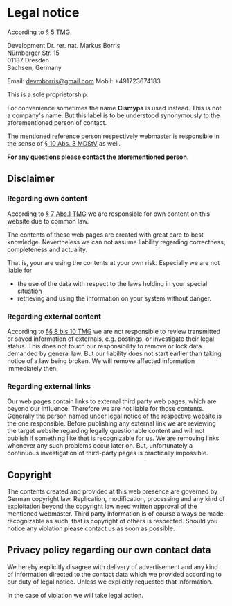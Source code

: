 # Legal notice

According to [§ 5 TMG](https://www.gesetze-im-internet.de/tmg/__5.html).

Development Dr. rer. nat. Markus Borris  
Nürnberger Str. 15  
01187 Dresden  
Sachsen, Germany

Email: devmborris@gmail.com
Mobil: +491723674183

This is a sole proprietorship.

For convenience sometimes the name **Cismypa** is used instead. This is not a company's name. But this label is to be understood synonymously to the aforementioned person of contact.

The mentioned reference person respectively webmaster is responsible in the sense of [§ 10 Abs. 3 MDStV](http://www.internetrecht.justlaw.de/mediendienstestaatsvertrag/10-mdstv.htm) as well.

**For any questions please contact the aforementioned person.**

## Disclaimer

### Regarding own content

According to [§ 7 Abs.1 TMG](https://www.gesetze-im-internet.de/tmg/__7.html) we are responsible for own content on this website due to common law.

The contents of these web pages are created with great care to best knowledge. Nevertheless we can not assume liability regarding correctness, completeness and actuality.

That is, your are using the contents at your own risk. Especially we are not liable for

* the use of the data with respect to the laws holding in your special situation
* retrieving and using the information on your system without danger.

### Regarding external content

According to [§§ 8 bis 10 TMG](https://www.gesetze-im-internet.de/tmg/__8.html) we are not responsible to review transmitted or saved information of externals, e.g. postings, or investigate their legal status. This does not touch our responsibility to remove or lock data demanded by general law. But our liability does not start earlier than taking notice of a law being broken. We will remove affected information immediately then.

### Regarding external links

Our web pages contain links to external third party web pages, which are beyond our influence. Therefore we are not liable for those contents. Generally the person named under legal notice of the respective website is the one responsible. Before publishing any external link we are reviewing the target website regarding legally questionable content and will not publish if something like that is recognizable for us. We are removing links whenever any such problems occur later on. But, unfortunately a continuous investigation of third-party pages is practically impossible‌.

## Copyright

The contents created and provided at this web presence are governed by German copyright law. Replication, modification, processing and any kind of exploitation beyond the copyright law need written approval of the mentioned webmaster. Third party information is of course always be made recognizable as such, that is copyright of others is respected. Should you notice any violation please contact us as soon as possible.

## Privacy policy regarding our own contact data

We hereby explicitly disagree with delivery of advertisement and any kind of information directed to the contact data which we provided according to our duty of legal notice. Unless we explicitly requested that information.

In the case of violation we will take legal action.
